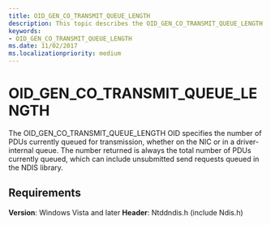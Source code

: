 ```yaml
---
title: OID_GEN_CO_TRANSMIT_QUEUE_LENGTH
description: This topic describes the OID_GEN_CO_TRANSMIT_QUEUE_LENGTH object identifier (OID).
keywords:
- OID_GEN_CO_TRANSMIT_QUEUE_LENGTH
ms.date: 11/02/2017
ms.localizationpriority: medium
---
```


# OID_GEN_CO_TRANSMIT_QUEUE_LENGTH

The OID_GEN_CO_TRANSMIT_QUEUE_LENGTH OID specifies the number of PDUs currently queued for transmission, whether on the NIC or in a driver-internal queue. The number returned is always the total number of PDUs currently queued, which can include unsubmitted send requests queued in the NDIS library.

## Requirements

**Version**: Windows Vista and later
**Header**: Ntddndis.h (include Ndis.h)

